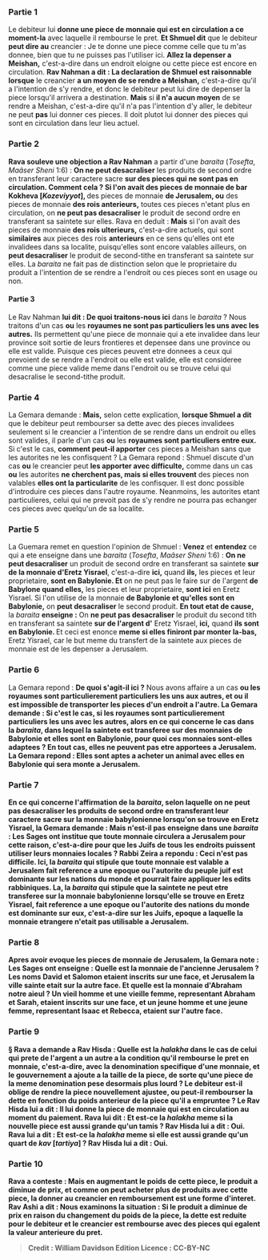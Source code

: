 
### Partie 1
Le debiteur lui <b>donne une piece de monnaie qui est en circulation a ce moment-la</b> avec laquelle il rembourse le pret. <b>Et Shmuel dit</b> que le debiteur <b>peut dire au</b> creancier : Je te donne une piece comme celle que tu m'as donnee, bien que tu ne puisses pas l'utiliser ici. <b>Allez la depenser a Meishan,</b> c'est-a-dire dans un endroit eloigne ou cette piece est encore en circulation. <b>Rav Nahman a dit : La declaration de Shmuel est raisonnable lorsque</b> le creancier <b>a un moyen de se rendre a Meishan,</b> c'est-a-dire qu'il a l'intention de s'y rendre, et donc le debiteur peut lui dire de depenser la piece lorsqu'il arrivera a destination. <b>Mais</b> si <b>il n'a aucun moyen</b> de se rendre a Meishan, c'est-a-dire qu'il n'a pas l'intention d'y aller, le debiteur ne peut <b>pas</b> lui donner ces pieces. Il doit plutot lui donner des pieces qui sont en circulation dans leur lieu actuel.

### Partie 2
<b>Rava souleve une objection a Rav Nahman</b> a partir d'une <i>baraita</i> (<i>Tosefta</i>, <i>Maâser Sheni</i> 1:6) : <b>On ne peut desacraliser</b> les produits de second ordre en transferant leur caractere sacre <b>sur des pieces qui ne sont pas en circulation. Comment cela ? Si l'on avait des pieces de monnaie de bar Kokheva [<i>Kozeviyyot</i>], </b> des pieces de monnaie <b>de Jerusalem, ou</b> des pieces de monnaie <b>des rois anterieurs,</b> toutes ces pieces n'etant plus en circulation, on <b>ne peut pas desacraliser</b> le produit de second ordre en transferant sa saintete sur elles. Rava en deduit : <b>Mais</b> si l'on avait des pieces de monnaie <b>des rois ulterieurs,</b> c'est-a-dire actuels, qui sont <b>similaires</b> aux pieces des rois <b>anterieurs</b> en ce sens qu'elles ont ete invalidees dans sa localite, puisqu'elles sont encore valables ailleurs, on <b>peut desacraliser</b> le produit de second-tithe en transferant sa saintete sur elles. La <i>baraita</i> ne fait pas de distinction selon que le proprietaire du produit a l'intention de se rendre a l'endroit ou ces pieces sont en usage ou non.

#### Partie 3
Le Rav Nahman <b>lui dit : De quoi traitons-nous ici</b> dans le <i>baraita</i> ? Nous traitons d'un cas <b>ou</b> les <b>royaumes ne sont pas particuliers les uns avec les autres.</b> Ils permettent qu'une piece de monnaie qui a ete invalidee dans leur province soit sortie de leurs frontieres et depensee dans une province ou elle est valide. Puisque ces pieces peuvent etre donnees a ceux qui prevoient de se rendre a l'endroit ou elle est valide, elle est consideree comme une piece valide meme dans l'endroit ou se trouve celui qui desacralise le second-tithe produit.

### Partie 4
La Gemara demande : <b>Mais,</b> selon cette explication, <b>lorsque Shmuel a dit</b> que le debiteur peut rembourser sa dette avec des pieces invalidees seulement si le creancier a l'intention de se rendre dans un endroit ou elles sont valides, il parle d'un cas <b>ou</b> les <b>royaumes sont particuliers entre eux.</b> Si c'est le cas, <b>comment peut-il apporter</b> ces pieces a Meishan sans que les autorites ne les confisquent ? La Gemara repond : Shmuel discute d'un cas <b>ou</b> le creancier peut <b>les apporter avec difficulte,</b> comme dans un cas <b>ou</b> les autorites <b>ne cherchent pas, mais si elles trouvent</b> des pieces non valables <b>elles ont la particularite</b> de les confisquer. Il est donc possible d'introduire ces pieces dans l'autre royaume. Neanmoins, les autorites etant particulieres, celui qui ne prevoit pas de s'y rendre ne pourra pas echanger ces pieces avec quelqu'un de sa localite.

### Partie 5
La Guemara remet en question l'opinion de Shmuel : <b>Venez</b> et <b>entendez</b> ce qui a ete enseigne dans une <i>baraita</i> (<i>Tosefta</i>, <i>Maâser Sheni</i> 1:6) : <b>On ne peut desacraliser</b> un produit de second ordre en transferant sa saintete <b>sur de la monnaie d'Eretz Yisrael</b>, c'est-a-dire <b>ici,</b> quand <b>ils,</b> les pieces et leur proprietaire, <b>sont en Babylonie. Et</b> on ne peut pas le faire sur de l'argent <b>de Babylone quand elles,</b> les pieces et leur proprietaire, <b>sont ici</b> en Eretz Yisrael. Si l'on utilise de la monnaie <b>de Babylonie et qu'elles sont en Babylonie,</b> on <b>peut desacraliser</b> le second produit. <b>En tout etat de cause,</b> la <i>baraita</i> <b>enseigne :</b> On <b>ne peut pas desacraliser</b> le produit du second tith en transferant sa saintete <b>sur de l'argent d'</b> Eretz Yisrael, <b>ici,</b> quand <b>ils sont en Babylonie. </b> Et ceci est enonce <b>meme si elles finiront par monter la-bas,</b> Eretz Yisrael, car le but meme du transfert de la saintete aux pieces de monnaie est de les depenser a Jerusalem.

### Partie 6
La Gemara repond : <b>De quoi s'agit-il ici ?</b> Nous avons affaire a un cas <b>ou les <b>royaumes sont</b> particulierement <b>particuliers les uns aux autres,</b> et ou il est impossible de transporter les pieces d'un endroit a l'autre. La Gemara demande : <b>Si c'est le cas,</b> si les royaumes sont particulierement particuliers les uns avec les autres, alors en ce qui concerne le cas dans la <i>baraita</i>, dans lequel la saintete est transferee sur des monnaies <b>de Babylonie et elles sont en Babylonie, pour quoi ces</b> monnaies sont-elles <b>adaptees ?</b> En tout cas, elles ne peuvent pas etre apportees a Jerusalem. La Gemara repond : <b>Elles sont aptes a acheter un animal avec elles</b> en Babylonie <b>qui sera monte a Jerusalem.</b>

### Partie 7
En ce qui concerne l'affirmation de la <i>baraita</i>, selon laquelle on ne peut pas desacraliser les produits de second ordre en transferant leur caractere sacre sur la monnaie babylonienne lorsqu'on se trouve en Eretz Yisrael, la Gemara demande : <b>Mais n'est-il pas enseigne</b> dans une <i>baraita</i> : Les Sages ont <b>institue que</b> toute <b>monnaie circulera a Jerusalem pour cette raison,</b> c'est-a-dire pour que les Juifs de tous les endroits puissent utiliser leurs monnaies locales ? <b>Rabbi Zeira a repondu :</b> Ceci n'est <b>pas difficile. Ici,</b> la <i>baraita</i> qui stipule que toute monnaie est valable a Jerusalem fait reference a <b>une epoque ou l'autorite du peuple juif est dominante sur les nations du monde</b> et pourrait faire appliquer les edits rabbiniques. <b>La,</b> la <i>baraita</i> qui stipule que la saintete ne peut etre transferee sur la monnaie babylonienne lorsqu'elle se trouve en Eretz Yisrael, fait reference a <b>une epoque ou l'autorite des nations du monde est dominante sur eux,</b> c'est-a-dire sur les Juifs, epoque a laquelle la monnaie etrangere n'etait pas utilisable a Jerusalem.

### Partie 8
Apres avoir evoque les pieces de monnaie de Jerusalem, la Gemara note : <b>Les Sages ont enseigne : Quelle est</b> la <b>monnaie de</b> l'ancienne <b>Jerusalem ?</b> Les noms <b>David et Salomon</b> etaient inscrits <b>sur une face, et Jerusalem la ville sainte</b> etait <b>sur</b> la <b>autre face. Et quelle est</b> la <b>monnaie d'Abraham notre aieul ? Un vieil homme et une vieille femme,</b> representant Abraham et Sarah, etaient inscrits <b>sur une face, et un jeune homme et une jeune femme,</b> representant Isaac et Rebecca, etaient <b>sur</b> l'<b>autre face.</b>

### Partie 9
§ <b>Rava a demande a Rav Hisda : Quelle est</b> la <i>halakha</i> dans le cas de <b>celui qui prete</b> de l'argent a <b>un autre a</b> la condition qu'il rembourse le pret en <b>monnaie,</b> c'est-a-dire, avec la denomination specifique d'une monnaie, <b>et</b> le gouvernement <b>a ajoute a</b> la taille de la piece, de sorte qu'une piece de la meme denomination pese desormais plus lourd ? Le debiteur est-il oblige de rendre la piece nouvellement ajustee, ou peut-il rembourser la dette en fonction du poids anterieur de la piece qu'il a empruntee ? Le Rav Hisda <b>lui a dit : Il lui donne</b> la <b>piece de monnaie qui est en circulation au moment</b> du paiement. Rava lui <b>dit : Et</b> est-ce la <i>halakha</i> <b>meme</b> si la nouvelle piece est aussi grande <b>qu'un tamis ?</b> Rav Hisda <b>lui a dit : Oui.</b> Rava <b>lui a dit : </b> Et est-ce la <i>halakha</i> <b>meme</b> si elle est aussi grande <b>qu'un quart de <i>kav</i> [<i>tartiya</i>] ?</b> Rav Hisda <b>lui a dit : Oui.</b>

### Partie 10
Rava a conteste : <b>Mais</b> en augmentant le poids de cette piece, le <b>produit a diminue de prix,</b> et comme on peut acheter plus de produits avec cette piece, la donner au creancier en remboursement est une forme d'interet. <b>Rav Ashi a dit : Nous examinons</b> la situation : <b>Si</b> le produit <b>a diminue de prix en raison</b> du changement du poids de <b>la piece,</b> la dette <b>est reduite pour</b> le debiteur et le creancier est rembourse avec des pieces qui egalent la valeur anterieure du pret.

>Credit : William Davidson Edition
>Licence : CC-BY-NC